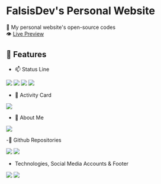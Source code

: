 # FalsisDev's Personal Website
🧪 My personal website's open-source codes<br>
👁 [Live Preview](https://falsisdev.repl.co/)


## 📀 Features

- 📫 Status Line<br>

<img src="https://cdn.discordapp.com/attachments/775822548519616562/872733331500970024/unknown.png">
<img src="https://cdn.discordapp.com/attachments/775822548519616562/872733231072575498/unknown.png">
<img src="https://media.discordapp.net/attachments/775822548519616562/883726310780833833/unknown.png?width=832&height=156">
<img src="https://cdn.discordapp.com/attachments/775822548519616562/872733433179299892/unknown.png">

- 📝 Activity Card<br>

<img src="https://cdn.discordapp.com/attachments/775822548519616562/872733544466763806/unknown.png">

- 📩 About Me<br>

<img src="https://media.discordapp.net/attachments/775822548519616562/883726629032034354/unknown.png?width=832&height=134">

-🔭 Github Repositories<br>

<img src="https://cdn.discordapp.com/attachments/775822548519616562/872045790518972446/unknown.png">
<img src="https://cdn.discordapp.com/attachments/775822548519616562/872045822911590400/unknown.png">

- Technologies, Social Media Accounts & Footer<br>

<img src="https://cdn.discordapp.com/attachments/775822548519616562/872048006554329128/unknown.png">

<img src="https://img.shields.io/github/license/falsisdev/site?color=red&style=for-the-badge">
